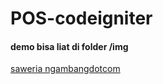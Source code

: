 # POS-codeigniter

#### demo bisa liat di folder /img

[saweria ngambangdotcom](https://saweria.co/ngambangdotcom)
